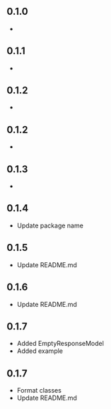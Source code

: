 ## 0.1.0

* 

## 0.1.1

* 

## 0.1.2

* 

## 0.1.2

* 

## 0.1.3

* 

## 0.1.4

* Update package name

## 0.1.5

* Update README.md

## 0.1.6

* Update README.md

## 0.1.7

* Added EmptyResponseModel
* Added example

## 0.1.7

* Format classes
* Update README.md
